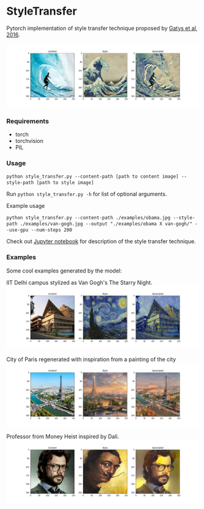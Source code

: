 # StyleTransfer
Pytorch implementation of style transfer technique proposed by [Gatys et al, 2016](https://arxiv.org/abs/1508.06576).

<img src="./examples/surfer X waves/final.jpg" alt="surfer X waves" width="800x"/>

### Requirements
* torch
* torchvision
* PIL

### Usage
```
python style_transfer.py --content-path [path to content image] --style-path [path to style image]
```
Run `python style_transfer.py -h` for list of optional arguments.

Example usage
```
python style_transfer.py --content-path ./examples/obama.jpg --style-path ./examples/van-gogh.jpg --output "./examples/obama X van-gogh/" --use-gpu --num-steps 200
```

Check out [Jupyter notebook](<./Style Transfer.ipynb>) for description of the style transfer technique.

### Examples
Some cool examples generated by the model:

IIT Delhi campus stylized as Van Gogh's The Starry Night.
<img src="./examples/iitd X starry_night/final.jpg" alt="iitd X starry_night" width="600x"/>

City of Paris regenerated with inspiration from a painting of the city
<img src="./examples/paris/final.jpg" alt="paris X paris painting" width="600x"/>

Professor from Money Heist inspired by Dali.
<img src="./examples/professor X dali/final.jpg" alt="professor X dali" width="600x"/>
